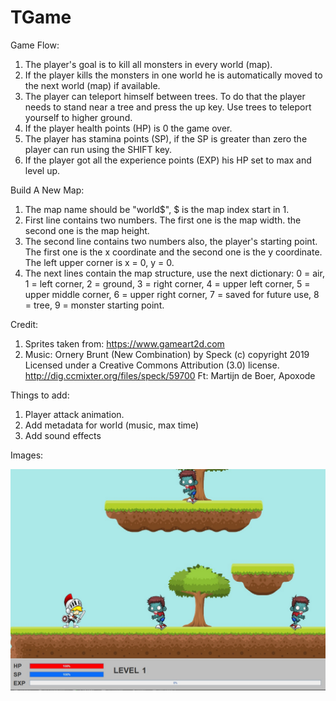 # TGame

Game Flow:
1. The player's goal is to kill all monsters in every world (map).
2. If the player kills the monsters in one world he is automatically moved to the next world (map) if available.
3. The player can teleport himself between trees. To do that the player needs to stand near a tree and press the up key. Use trees to teleport yourself to higher ground.
4. If the player health points (HP) is 0 the game over.
5. The player has stamina points (SP), if the SP is greater than zero the player can run using the SHIFT key. 
6. If the player got all the experience points (EXP) his HP set to max and level up. 

Build A New Map:
1. The map name should be "world$", $ is the map index start in 1.
2. First line contains two numbers. The first one is the map width. the second one is the map height.
3. The second line contains two numbers also, the player's starting point. The first one is the x coordinate and the second one is the y coordinate. The left upper corner is x = 0, y = 0.  
4. The next lines contain the map structure, use the next dictionary:
0 = air, 1 = left corner, 2 = ground, 3 = right corner, 4 = upper left corner, 5 = upper middle corner, 6 = upper right corner, 7 = saved for future use, 8 = tree, 9 = monster starting point.

Credit:
1. Sprites taken from: https://www.gameart2d.com
2. Music: Ornery Brunt (New Combination) by Speck (c) copyright 2019 Licensed under a Creative Commons Attribution (3.0) license. http://dig.ccmixter.org/files/speck/59700 Ft: Martijn de Boer, Apoxode

Things to add:
1. Player attack animation.
2. Add metadata for world (music, max time)
3. Add sound effects


Images:

![Game screenshot](res/readmeimages/Tgame_img1.jpg?raw=true "Game screenshot")